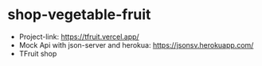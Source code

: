 # shop-vegetable-fruit

* Project-link: https://tfruit.vercel.app/
* Mock Api with json-server and herokua: https://jsonsv.herokuapp.com/
* TFruit shop
